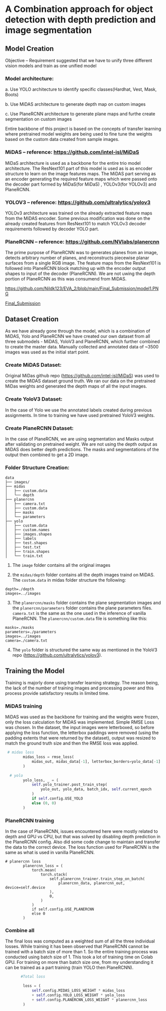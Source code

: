 # A Combination approach for object detection with depth prediction and image segmentation

 ## Model Creation 
   Objective – Requirement suggested that we have to unify three different vision models and train as one unified model

### Model architecture:

  a. Use YOLO architecture to identify specific classes(Hardhat, Vest, Mask, Boots)
  
  b. Use MiDAS architecture to generate depth map on custom images
  
  c. Use PlaneRCNN architecture to generate plane maps and furthe create segmentation on custom images

Entire backbone of this project is based on the concepts of transfer learning where pretrained model weights are being used to fine tune the weights based on the custom data created from sample images.

### MiDAS – reference: https://github.com/intel-isl/MiDaS

MiDaS architecture is used as a backbone for the entire trio model architecture. The ResNext101 part of this model is used as is as encoder structure to learn on the image features maps. The MiDAS part serving as an encoder generating the required feature maps which were passed onto the decoder part formed by MiDaS(for MiDaS) , YOLOv3(for YOLOv3) and PlaneRCNN.

### YOLOV3 – reference: https://github.com/ultralytics/yolov3

YOLOv3 architecture was trained on the already extracted feature maps from the MiDAS encoder. Some previous modification was done on the already created features from
ResNext101 to match YOLOv3 decoder requirements followed by decoder YOLO part.

### PlaneRCNN – reference: https://github.com/NVlabs/planercnn

The prime purpose of PlaneRCNN was to generates planes from an image, detects arbitrary number of planes, and reconstructs piecewise planar surfaces from a single RGB image. The feature maps from the ResNext101 is followed into PlaneRCNN block matching up with the encoder output shapes to input of the decoder (PlaneRCNN). We are not uwing the depth portion of PlaneRCNN as this was consumend from MiDAS.  

https://github.com/Nildk123/EVA_2/blob/main/Final_Submission/model1.PNG 

[Final_Submission](model1.PNG) 

## Dataset Creation

As we have already gone through the model, which is a combination of MiDAS, Yolo and PlaneRCNN we have created our own dataset from all three submodels - MiDAS, YoloV3 and PlaneRCNN, which further combined to create the master data.  Manually collected and annotated data of ~3500 images was used as the initial start point. 

### Create MiDAS Dataset:

Original MiDas github repo (https://github.com/intel-isl/MiDaS) was used to create the MiDAS dataset ground truth. We ran our data on the pretrained MiDas weights and generated the depth maps of all the input images. 

### Create YoloV3 Dataset:

In the case of Yolo we use the annotated labels created during previous assignments. In time to training we have used pretrained YoloV3 weights.

### Create PlaneRCNN Dataset:

In the case of PlaneRCNN, we are using segmentation and Masks output after validating on pretrained weight. We are not using the depth output as MiDAS does better depth predictions. The masks and segmentations of the output then combined to get a 2D image.

### Folder Structure Creation: 
 
 ```
 data
├── images/
├── midas
│   ├── custom.data
│   └── depth
├── planercnn
│   ├── camera.txt
│   ├── custom.data
│   ├── masks
│   └── parameters
├── yolo
│   ├── custom.data
│   ├── custom.names
│   ├── images.shapes
│   ├── labels
│   ├── test.shapes
│   ├── test.txt
│   ├── train.shapes
│   └── train.txt

```

 1. The ```image``` folder contains all the original images
 
 2. the ```midas/depth``` folder contains all the depth images traind on MiDAS. The ```costom.data``` in midas folder structure the following:

 ```
 depth=./depth
images=../images
```

3. The ```planercnn/masks``` folder contains the plane segmentation images and the ```planercnn/parameters``` folder contains the plane parameters files. ```camera.txt``` is the same as the one used in the inference of vanilla PlaneRCNN. The ```planercnn/custom.data``` file is something like this:

```
masks=./masks
parameters=./parameters
images=../images
camera=./camera.txt
```

4. The ```yolo``` folder is structured the same way as mentioned in the YoloV3 repo (https://github.com/ultralytics/yolov3).

## Training the Model

Training is majorly done using transfer learning strategy. The reason being, the lack of the number of training images and processing power and this process provide satisfactory results in limited time. 
 
### MiDAS training

MiDAS was used as the backbone for training and the weights were frozen, only the loss calculation for MiDAS was implemented. Simple RMSE Loss was chosen. In the dataset, the input images were letterboxed, so before applying the loss function, the letterbox paddings were removed (using the padding extents that were returned by the dataset), output was resized to match the ground truth size and then the RMSE loss was applied.

```python
 # midas loss
        midas_loss = rmse_loss(
            midas_out, midas_data[-1], letterbox_borders=yolo_data[-1]
        )
        
  # yolo
        yolo_loss, _ = (
            self.yolo_trainer.post_train_step(
                yolo_out, yolo_data, batch_idx, self.current_epoch
            )
            if self.config.USE_YOLO
            else (0, 0)
        )
```

### PlaneRCNN training

In the case of PlaneRCNN, issues encountered here were mostly related to depth and GPU vs CPU, but that was solved by disabling depth prediction in the PlaneRCNN config. Also did some code change to maintain and transfer the data to the correct device. The loss function used for PlaneRCNN is the same as what is used in vanilla PlaneRCNN.

```
# planercnn loss
        planercnn_loss = (
            torch.mean(
                torch.stack(
                    self.planercnn_trainer.train_step_on_batch(
                        planercnn_data, planercnn_out, device=self.device
                    ),
                    0,
                )
            )
            if self.config.USE_PLANERCNN
            else 0
        )
```
 
### Combine all

The final loss was computed as a weighted sum of all the three individual losses. While training it has been observed that PlaneRCNN cannot be trained with a batch size of more than 1. So the entire training process was conducted using batch size of 1. This took a lot of training time on Colab GPU. For training on more than batch size one, from my understanding it can be trained as a part training (train YOLO then PlaneRCNN). 

``` python
       #Total loss
       
        loss = (
            self.config.MIDAS_LOSS_WEIGHT * midas_loss
            + self.config.YOLO_LOSS_WEIGHT * yolo_loss
            + self.config.PLANERCNN_LOSS_WEIGHT * planercnn_loss
        )
```
